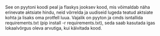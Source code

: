 See on pyytoni koodi peal ja flaskys jooksev kood, mis võimaldab näha erinevate aktsiate hindu, neid võrrelda ja uudiseid lugeda teatud aktsiate kohta ja lisaks oma protfell luua.
Vajalik on pyyton ja cmds isntallida requirements.txt (pip install -r requirements.txt), seda saab kasutada igas lokaalvõrgus oleva arvutiga, kui käivitada kood.
